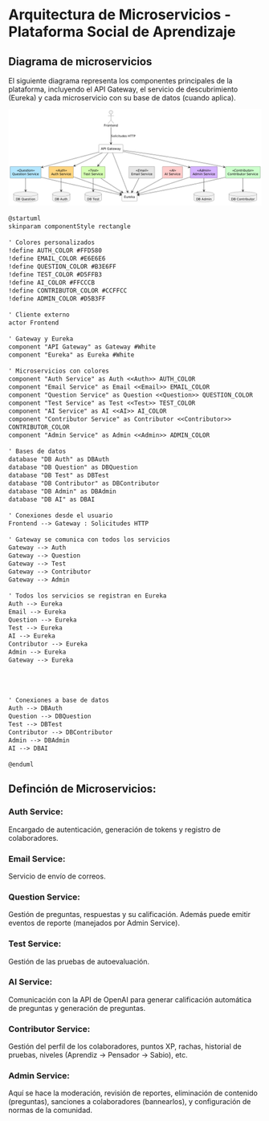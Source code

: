 # Arquitectura de Microservicios - Plataforma Social de Aprendizaje

## Diagrama de microservicios

El siguiente diagrama representa los componentes principales de la plataforma, incluyendo el API Gateway, el servicio de descubrimiento (Eureka) y cada microservicio con su base de datos (cuando aplica).

 ![Diagrama de Microservicios](Diagrama-MS.png)

```plantuml
@startuml
skinparam componentStyle rectangle

' Colores personalizados
!define AUTH_COLOR #FFD580
!define EMAIL_COLOR #E6E6E6
!define QUESTION_COLOR #B3E6FF
!define TEST_COLOR #D5FFB3
!define AI_COLOR #FFCCCB
!define CONTRIBUTOR_COLOR #CCFFCC
!define ADMIN_COLOR #D5B3FF

' Cliente externo
actor Frontend 

' Gateway y Eureka
component "API Gateway" as Gateway #White
component "Eureka" as Eureka #White

' Microservicios con colores
component "Auth Service" as Auth <<Auth>> AUTH_COLOR
component "Email Service" as Email <<Email>> EMAIL_COLOR
component "Question Service" as Question <<Question>> QUESTION_COLOR
component "Test Service" as Test <<Test>> TEST_COLOR
component "AI Service" as AI <<AI>> AI_COLOR
component "Contributor Service" as Contributor <<Contributor>> CONTRIBUTOR_COLOR
component "Admin Service" as Admin <<Admin>> ADMIN_COLOR

' Bases de datos
database "DB Auth" as DBAuth
database "DB Question" as DBQuestion
database "DB Test" as DBTest
database "DB Contributor" as DBContributor
database "DB Admin" as DBAdmin
database "DB AI" as DBAI

' Conexiones desde el usuario
Frontend --> Gateway : Solicitudes HTTP

' Gateway se comunica con todos los servicios
Gateway --> Auth
Gateway --> Question
Gateway --> Test
Gateway --> Contributor
Gateway --> Admin

' Todos los servicios se registran en Eureka
Auth --> Eureka
Email --> Eureka
Question --> Eureka
Test --> Eureka
AI --> Eureka
Contributor --> Eureka
Admin --> Eureka
Gateway --> Eureka




' Conexiones a base de datos
Auth --> DBAuth
Question --> DBQuestion
Test --> DBTest
Contributor --> DBContributor
Admin --> DBAdmin
AI --> DBAI

@enduml

```
## Definción de Microservicios:

### Auth Service:
Encargado de autenticación, generación de tokens y registro de colaboradores.

### Email Service:
Servicio de envío de correos.

### Question Service:
Gestión de preguntas, respuestas y su calificación. Además puede emitir eventos de reporte (manejados por Admin Service).

### Test Service:
Gestión de las pruebas de autoevaluación.

### AI Service:
Comunicación con la API de OpenAI para generar calificación automática de preguntas y generación de preguntas. 

### Contributor Service:
Gestión del perfil de los colaboradores, puntos XP, rachas, historial de pruebas, niveles (Aprendiz → Pensador → Sabio), etc.

### Admin Service:
Aquí se hace la moderación, revisión de reportes, eliminación de contenido (preguntas), sanciones a colaboradores (bannearlos), y configuración de normas de la comunidad.

